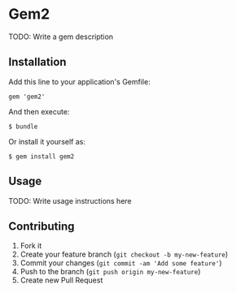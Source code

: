# Gem2

TODO: Write a gem description

## Installation

Add this line to your application's Gemfile:

    gem 'gem2'

And then execute:

    $ bundle

Or install it yourself as:

    $ gem install gem2

## Usage

TODO: Write usage instructions here

## Contributing

1. Fork it
2. Create your feature branch (`git checkout -b my-new-feature`)
3. Commit your changes (`git commit -am 'Add some feature'`)
4. Push to the branch (`git push origin my-new-feature`)
5. Create new Pull Request
